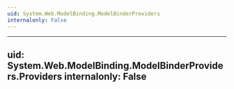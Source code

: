 ```yaml
---
uid: System.Web.ModelBinding.ModelBinderProviders
internalonly: False
---
```


---
uid: System.Web.ModelBinding.ModelBinderProviders.Providers
internalonly: False
---
